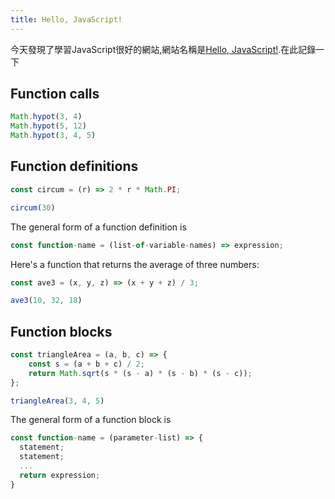 ```yaml
---
title: Hello, JavaScript!
---
```


今天發現了學習JavaScript很好的網站,網站名稱是[Hello, JavaScript!](https://courses.cs.northwestern.edu/394/guides/intro-js.php).在此記錄一下

## Function calls

```js
Math.hypot(3, 4)
Math.hypot(5, 12)
Math.hypot(3, 4, 5)
```

## Function definitions

``` js
const circum = (r) => 2 * r * Math.PI;

circum(30)
```

The general form of a function definition is

``` js
const function-name = (list-of-variable-names) => expression;
```

Here's a function that returns the average of three numbers:

``` js
const ave3 = (x, y, z) => (x + y + z) / 3;

ave3(10, 32, 18)
```

## Function blocks


``` js
const triangleArea = (a, b, c) => {
    const s = (a + b + c) / 2;
    return Math.sqrt(s * (s - a) * (s - b) * (s - c));
};

triangleArea(3, 4, 5)
```

The general form of a function block is

``` js
const function-name = (parameter-list) => {
  statement;
  statement;
  ...
  return expression;
}
```






